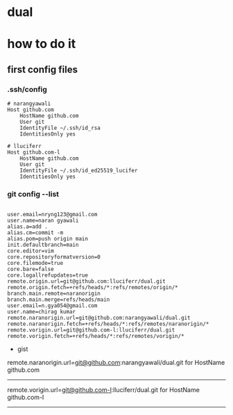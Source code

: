 # dual


# how to do it 

## first config files 

### .ssh/config  

```
# narangyawali
Host github.com
	HostName github.com
	User git
	IdentityFile ~/.ssh/id_rsa
	IdentitiesOnly yes

# lluciferr
Host github.com-l
	HostName github.com
	User git
	IdentityFile ~/.ssh/id_ed25519_lucifer
	IdentitiesOnly yes

```

###  git config --list 

```

user.email=nryng123@gmail.com
user.name=naran gyawali
alias.a=add .
alias.cm=commit -m
alias.pom=push origin main
init.defaultbranch=main
core.editor=vim
core.repositoryformatversion=0
core.filemode=true
core.bare=false
core.logallrefupdates=true
remote.origin.url=git@github.com:lluciferr/dual.git
remote.origin.fetch=+refs/heads/*:refs/remotes/origin/*
branch.main.remote=naranorigin
branch.main.merge=refs/heads/main
user.email=n.gya054@gmail.com
user.name=chirag kumar
remote.naranorigin.url=git@github.com:narangyawali/dual.git
remote.naranorigin.fetch=+refs/heads/*:refs/remotes/naranorigin/*
remote.vorigin.url=git@github.com-l:lluciferr/dual.git
remote.vorigin.fetch=+refs/heads/*:refs/remotes/vorigin/*

```
- gist 

remote.naranorigin.url=git@github.com:narangyawali/dual.git
for 
	HostName github.com

----

remote.vorigin.url=git@github.com-l:lluciferr/dual.git
for 
	HostName github.com-l

---- 


